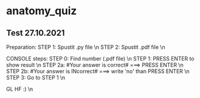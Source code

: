 # anatomy_quiz
Test 27.10.2021
---
Preparation:
STEP 1: Spustit .py file \n
STEP 2: Spustit .pdf file \n


CONSOLE steps:
STEP 0: Find number (.pdf file) \n
STEP 1: PRESS ENTER to show result \n
    STEP 2a: #Your answer is correct# ===> PRESS ENTER \n
    STEP 2b: #Your answer is INcorrect# ===> write 'no' than PRESS ENTER \n
STEP 3: Go to STEP 1 \n
  
  
GL HF :) \n
